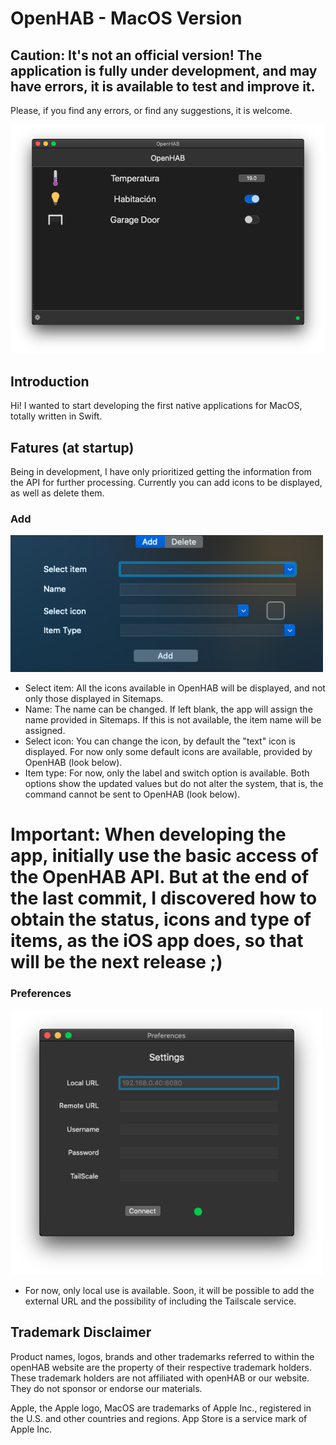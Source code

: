 # OpenHAB - MacOS Version

## Caution: It's not an official version! The application is fully under development, and may have errors, it is available to test and improve it. 
Please, if you find any errors, or find any suggestions, it is welcome.

<img src="Screenshots/Screenshot_0.png" width="800">

## Introduction

Hi! I wanted to start developing the first native applications for MacOS, totally written in Swift.

## Fatures (at startup)

Being in development, I have only prioritized getting the information from the API for further processing.
Currently you can add icons to be displayed, as well as delete them.

### Add

<img src="Screenshots/Screenshot_1.png" width="500">

- Select item: All the icons available in OpenHAB will be displayed, and not only those displayed in Sitemaps.
- Name: The name can be changed. If left blank, the app will assign the name provided in Sitemaps. If this is not available, the item name will be assigned.
- Select icon: You can change the icon, by default the "text" icon is displayed. For now only some default icons are available, provided by OpenHAB (look below).
- Item type: For now, only the label and switch option is available. Both options show the updated values but do not alter the system, that is, the command cannot be sent to OpenHAB (look below).

# Important: When developing the app, initially use the basic access of the OpenHAB API. But at the end of the last commit, I discovered how to obtain the status, icons and type of items, as the iOS app does, so that will be the next release ;)

### Preferences

<img src="Screenshots/Screenshot_2.png" width="500">

- For now, only local use is available. Soon, it will be possible to add the external URL and the possibility of including the Tailscale service.

## Trademark Disclaimer

Product names, logos, brands and other trademarks referred to within the openHAB website are the
property of their respective trademark holders. These trademark holders are not affiliated with
openHAB or our website. They do not sponsor or endorse our materials.

Apple, the Apple logo, MacOS are trademarks of Apple Inc., registered in the U.S. and other countries and regions. App Store is a service mark of Apple Inc.
